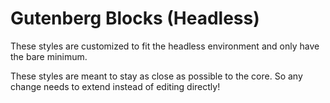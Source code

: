 # Gutenberg Blocks (Headless)

These styles are customized to fit the headless environment
and only have the bare minimum.

These styles are meant to stay as close as possible to the core.
So any change needs to extend instead of editing directly!
